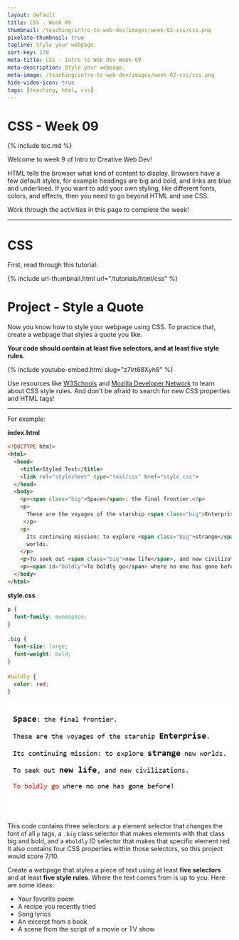 ```yaml
---
layout: default
title: CSS - Week 09
thumbnail: /teaching/intro-to-web-dev/images/week-02-css/css.png
pixelate-thumbnail: true
tagline: Style your webpage.
sort-key: 170
meta-title: CSS - Intro to Web Dev Week 09
meta-description: Style your webpage.
meta-image: /teaching/intro-to-web-dev/images/week-02-css/css.png
hide-video-icon: true
tags: [teaching, html, css]
---
```


# CSS - Week 09

{% include toc.md %}

Welcome to week 9 of Intro to Creative Web Dev!

HTML tells the browser what kind of content to display. Browsers have a few default styles, for example headings are big and bold, and links are blue and underlined. If you want to add your own styling, like different fonts, colors, and effects, then you need to go beyond HTML and use CSS.

Work through the activities in this page to complete the week!

---

# CSS

First, read through this tutorial:

{% include url-thumbnail.html url="/tutorials/html/css" %}

# Project - Style a Quote

Now you know how to style your webpage using CSS. To practice that, create a webpage that styles a quote you like.

**Your code should contain at least five selectors, and at least five style rules.**

{% include youtube-embed.html slug="z7lrt68Xyh8" %}

Use resources like [W3Schools](https://www.w3schools.com/) and [Mozilla Developer Network](https://developer.mozilla.org/) to learn about CSS style rules. And don't be afraid to search for new CSS properties and HTML tags!

---

For example:

**index.html**

```html
<!DOCTYPE html>
<html>
  <head>
    <title>Styled Text</title>
    <link rel="stylesheet" type="text/css" href="style.css">
  </head>
  <body>
    <p><span class="big">Space</span>: the final frontier.</p>
    <p>
      These are the voyages of the starship <span class="big">Enterprise</span>.
     </p>
    <p>
      Its continuing mission: to explore <span class="big">strange</span> new
      worlds.
    </p>
    <p>To seek out <span class="big">new life</span>, and new civilizations.</p>
    <p><span id="boldly">To boldly go</span> where no one has gone before!</p>
  </body>
</html>
```

**style.css**

```css
p {
  font-family: monospace;
}

.big {
  font-size: large;
  font-weight: bold;
}

#boldly {
  color: red;
}
```

![styled Star Trek speech](/teaching/intro-to-creative-web-dev/images/css-1.png)

This code contains three selectors: a `p` element selector that changes the font of all `p` tags, a `.big` class selector that makes elements with that class big and bold, and a `#boldly` ID selector that makes that specific element red. It also contains four CSS properties within those selectors, so this project would score 7/10.

Create a webpage that styles a piece of text using at least **five selectors** and at least **five style rules**. Where the text comes from is up to you. Here are some ideas:

- Your favorite poem
- A recipe you recently tried
- Song lyrics
- An excerpt from a book
- A scene from the script of a movie or TV show
